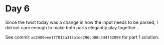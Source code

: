 # Day 6

Since the twist today was a change in how the input needs to be parsed, I did
not care enough to make both parts elegantly play together...

See commit `ad2480eee177012a315a1ee296cd08c444732098` for part 1 solution.
